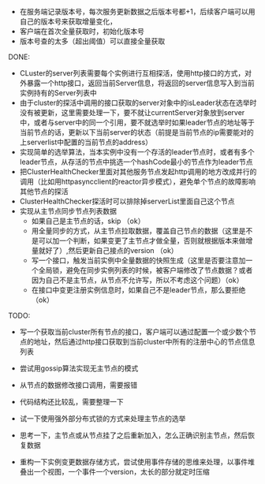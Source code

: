 * 在服务端记录版本号，每次服务更新数据之后版本号都+1，后续客户端可以用自己的版本号来获取增量变化，
* 客户端在首次全量获取时，初始化版本号
* 版本号查的太多（超出阈值）可以直接全量获取

DONE:
* CLuster的server列表需要每个实例进行互相探活，使用http接口的方式，对外暴露一个http接口，返回当前Server信息，将返回的server信息写入到当前实例持有的Server列表中
* 由于cluster的探活中调用的接口获取的server对象中的isLeader状态在选举时没有被更新，这里需要处理一下，要不就让currentServer对象放到server中，或者与server中的同一个引用，要不就选举时如果leader节点的地址等于当前节点的话，更新以下当前server的状态（前提是当前节点的ip需要能对的上serverlist中配置的当前节点的address）
* 实现简单的选举算法，当本实例中没有一个存活的leader节点时，或者有多个leader节点，从存活的节点中挑选一个hashCode最小的节点作为leader节点
* 把ClusterHealthChecker里面对其他服务节点发起http调用的地方改成并行的调用（比如用httpasyncclient的reactor异步模式），避免单个节点的故障影响其他节点的探活
* ClusterHealthChecker探活时可以排除掉serverList里面自己这个节点
* 实现从主节点同步节点列表数据
  * 如果自己是主节点的话，skip （ok）
  * 用全量同步的方式，从主节点拉取数据，覆盖自己节点的数据（这里是不是可以加一个判断，如果变更了主节点才做全量，否则就根据版本来做增量就好了）,然后更新自己接点的version （ok）
  * 写一个接口，触发当前实例中全量数据的快照生成（这里是否要注意加一个全局锁，避免在同步实例列表的时候，被客户端修改了节点数据？或者因为自己不是主节点，从节点不允许写，所以不考虑这个问题）（ok）
  * 在接口中变更注册实例信息时，如果自己不是leader节点，那么要拒绝（ok）

TODO:
* 写一个获取当前cluster所有节点的接口，客户端可以通过配置一个或少数个节点的地址，然后通过http接口获取到当前cluster中所有的注册中心的节点信息列表
* 尝试用gossip算法实现无主节点的模式
* 从节点的数据修改接口调用，需要报错
* 代码结构还比较乱，需要整理一下
* 试一下使用强外部分布式锁的方式来处理主节点的选举

* 思考一下，主节点或从节点挂了之后重新加入，怎么正确识别主节点，然后恢复数据
* 重构一下实例变更数据存储方式，尝试使用事件存储的思维来处理，以事件堆叠出一个视图，一个事件一个version，太长的部分就定时压缩